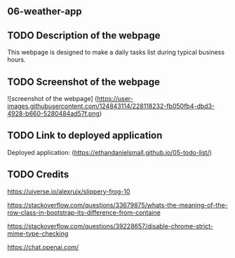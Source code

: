 ## 06-weather-app

## TODO Description of the webpage

This webpage is designed to make a daily tasks list during typical business hours.

## TODO Screenshot of the webpage

![screenshot of the webpage] (https://user-images.githubusercontent.com/124843114/228118232-fb050fb4-dbd3-4928-b660-5280484ad57f.png)

## TODO Link to deployed application

Deployed application: (https://ethandanielsmall.github.io/05-todo-list/)

## TODO Credits

https://uiverse.io/alexruix/slippery-frog-10

https://stackoverflow.com/questions/33679875/whats-the-meaning-of-the-row-class-in-bootstrap-its-difference-from-containe

https://stackoverflow.com/questions/39228657/disable-chrome-strict-mime-type-checking

https://chat.openai.com/